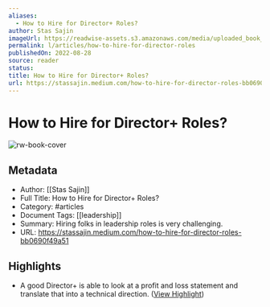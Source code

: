 ```yaml
---
aliases:
  - How to Hire for Director+ Roles?
author: Stas Sajin
imageUrl: https://readwise-assets.s3.amazonaws.com/media/uploaded_book_covers/profile_276497/0CtvZrRwGVJ1-9QBx
permalink: l/articles/how-to-hire-for-director-roles
publishedOn: 2022-08-28
source: reader
status: 
title: How to Hire for Director+ Roles?
url: https://stassajin.medium.com/how-to-hire-for-director-roles-bb0690f49a51
---
```

# How to Hire for Director+ Roles?

![rw-book-cover](https://readwise-assets.s3.amazonaws.com/media/uploaded_book_covers/profile_276497/0CtvZrRwGVJ1-9QBx)

## Metadata

- Author: [[Stas Sajin]]
- Full Title: How to Hire for Director+ Roles?
- Category: #articles
- Document Tags: [[leadership]]
- Summary: Hiring folks in leadership roles is very challenging.
- URL: https://stassajin.medium.com/how-to-hire-for-director-roles-bb0690f49a51

## Highlights

- A good Director+ is able to look at a profit and loss statement and translate that into a technical direction. ([View Highlight](https://read.readwise.io/read/01gm0tp52gxt1d49kwkpbdgyqq))
